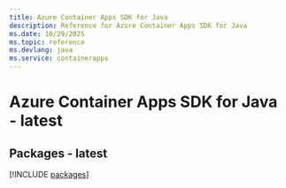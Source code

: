 ```yaml
---
title: Azure Container Apps SDK for Java
description: Reference for Azure Container Apps SDK for Java
ms.date: 10/29/2025
ms.topic: reference
ms.devlang: java
ms.service: containerapps
---
```

# Azure Container Apps SDK for Java - latest
## Packages - latest
[!INCLUDE [packages](container-apps-index.md)]